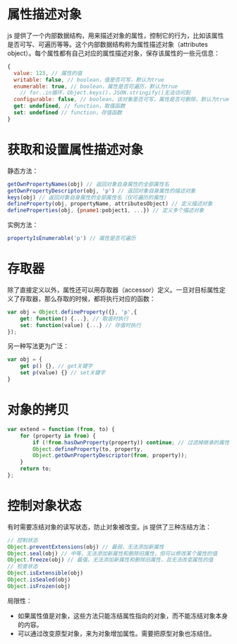 # 属性描述对象

js  提供了一个内部数据结构，用来描述对象的属性，控制它的行为，比如该属性是否可写、可遍历等等。这个内部数据结构称为属性描述对象（attributes object）。每个属性都有自己对应的属性描述对象，保存该属性的一些元信息：
```javascript
{
  value: 123, // 属性的值
  writable: false, // boolean，值是否可写，默认为true
  enumerable: true, // boolean，属性是否可遍历，默认为true
  	// for..in循环，Object.keys()，JSON.stringify()无法访问到
  configurable: false, // boolean，该对象是否可写，属性是否可删除，默认为true
  get: undefined, // function，取值函数
  set: undefined // function，存值函数
}
```

# 获取和设置属性描述对象

静态方法：
```javascript
getOwnPropertyNames(obj) // 返回对象自身属性的全部属性名
getOwnPropertyDescriptor(obj, 'p') // 返回对象自身属性的描述对象
keys(obj) // 返回对象自身属性的全部属性名（仅可遍历的属性）
defineProperty(obj, propertyName, attributesObject) // 定义描述对象
defineProperties(obj, {pname1:pobject1, ...}) // 定义多个描述对象
```

实例方法：
```javascript
propertyIsEnumerable('p') // 属性是否可遍历
```

# 存取器

除了直接定义以外，属性还可以用存取器（accessor）定义。一旦对目标属性定义了存取器，那么存取的时候，都将执行对应的函数：
```javascript
var obj = Object.defineProperty({}, 'p',{
	get: function() {...}, // 取值时执行
	set: function(value) {...} // 存值时执行
});
```

另一种写法更为广泛：
```javascript
var obj = {
	get p() {}, // get关键字
	set p(value) {} // set关键字
}
```

# 对象的拷贝

```javascript
var extend = function (from, to) {
	for (property in from) {
		if (!from.hasOwnProperty(property)) continue; // 过滤掉继承的属性
		Object.defineProperty(to, property, 
		Object.getOwnPropertyDescriptor(from, property));
	}
	return to;
};
```

# 控制对象状态

有时需要冻结对象的读写状态，防止对象被改变。js 提供了三种冻结方法：
```javascript
// 控制状态
Object.preventExtensions(obj) // 最弱，无法添加新属性
Object.seal(obj) // 中等，无法添加新属性和删除旧属性，但可以修改某个属性的值
Object.freeze(obj) // 最强，无法添加新属性和删除旧属性，且无法改变属性的值
// 检查状态
Object.isExtensible(obj)
Object.isSealed(obj)
Object.isFrozen(obj)
```

局限性：
+ 如果属性值是对象，这些方法只能冻结属性指向的对象，而不能冻结对象本身的内容。
+ 可以通过改变原型对象，来为对象增加属性。需要把原型对象也冻结住。
